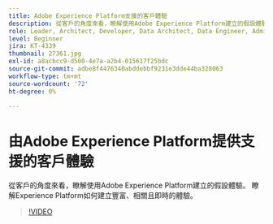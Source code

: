 ```yaml
---
title: Adobe Experience Platform支援的客戶體驗
description: 從客戶的角度來看，瞭解使用Adobe Experience Platform建立的假設體驗。 瞭解Experience Platform如何建立豐富、相關且即時的體驗。
role: Leader, Architect, Developer, Data Architect, Data Engineer, Admin, User
level: Beginner
jira: KT-4339
thumbnail: 27361.jpg
exl-id: a8acbcc9-d500-4e7a-a2b4-015617f25bdc
source-git-commit: adbe8f4476340abddebbf9231e3dde44ba328063
workflow-type: tm+mt
source-wordcount: '72'
ht-degree: 0%

---
```


# 由Adobe Experience Platform提供支援的客戶體驗

從客戶的角度來看，瞭解使用Adobe Experience Platform建立的假設體驗。 瞭解Experience Platform如何建立豐富、相關且即時的體驗。

>[!VIDEO](https://video.tv.adobe.com/v/27361?quality=12&learn=on)

